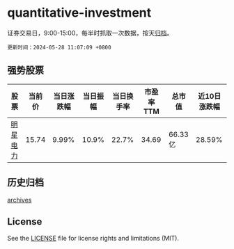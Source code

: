 # quantitative-investment

证券交易日，9:00-15:00，每半时抓取一次数据，按天[归档](archives)。

`更新时间：2024-05-28 11:07:09 +0800`

## 强势股票

|股票|当前价|当日涨跌幅|当日振幅|当日换手率|市盈率TTM|总市值|近10日涨跌幅|
|----|----|----|----|----|----|----|----|
|[明星电力](https://xueqiu.com/S/SH600101)|15.74|9.99%|10.9%|22.7%|34.69|66.33亿|28.59%|

## 历史归档

[archives](archives)

## License

See the [LICENSE](LICENSE) file for license rights and limitations (MIT).